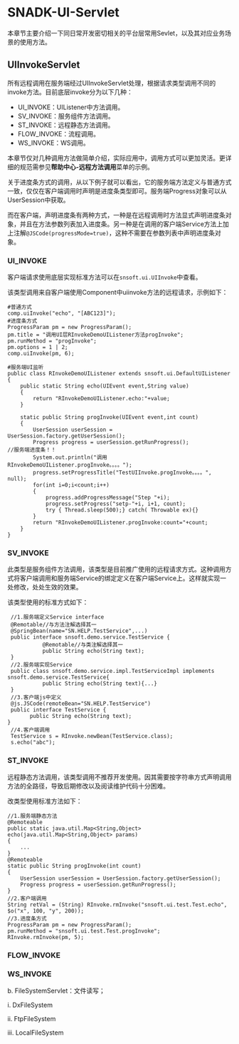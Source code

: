 # SNADK-UI-Servlet

本章节主要介绍一下同日常开发密切相关的平台层常用Sevlet，以及其对应业务场景的使用方法。

## UIInvokeServlet

所有远程调用在服务端经过UIInvokeServlet处理，根据请求类型调用不同的invoke方法。目前底层invoke分为以下几种：

* UI\_INVOKE：UIListener中方法调用。
* SV\_INVOKE：服务组件方法调用。
* ST\_INVOKE：远程静态方法调用。
* FLOW\_INVOKE：流程调用。
* WS\_INVOKE：WS调用。

本章节仅对几种调用方法做简单介绍，实际应用中，调用方式可以更加灵活。更详细的规范需参见**帮助中心-远程方法调用**菜单的示例。

关于进度条方式的调用，从以下例子就可以看出，它的服务端方法定义与普通方式一致，仅仅在客户端调用时声明是进度条类型即可。服务端Progress对象可以从UserSession中获取。

而在客户端，声明进度条有两种方式，一种是在远程调用时方法显式声明进度条对象，并且在方法参数列表加入进度条。另一种是在调用的客户端Service方法上加上注解`@JSCode(progressMode=true)`，这种不需要在参数列表中声明进度条对象。

### UI\_INVOKE

客户端请求使用底层实现标准方法可以在`snsoft.ui.UIInvoke`中查看。

该类型调用来自客户端使用Component中uiinvoke方法的远程请求，示例如下：

```
#普通方式
comp.uiInvoke("echo", "[ABC123]");
#进度条方式
ProgressParam pm = new ProgressParam();
pm.title = "调用UI层RInvokeDemoUIListener方法progInvoke";
pm.runMethod = "progInvoke";
pm.options = 1 | 2;
comp.uiInvoke(pm, 6);

#服务端UI监听
public class RInvokeDemoUIListener extends snsoft.ui.DefaultUIListener 
{
    public static String echo(UIEvent event,String value)
    {
        return "RInvokeDemoUIListener.echo:"+value;
    }

    static public String progInvoke(UIEvent event,int count)
    {
        UserSession userSession = UserSession.factory.getUserSession();
        Progress progress = userSession.getRunProgress();                    //服务端进度条！！
        System.out.println("调用RInvokeDemoUIListener.progInvoke。。。。");
        progress.setProgressTitle("TestUIInvoke.progInvoke。。。。", null);
        for(int i=0;i<count;i++)
        {
            progress.addProgressMessage("Step "+i);
            progress.setProgress("setp-"+i, i+1, count);
            try { Thread.sleep(500);} catch( Throwable ex){}
        }
        return "RInvokeDemoUIListener.progInvoke:count="+count;
    }
}
```

### SV\_INVOKE

此类型是服务组件方法调用，该类型是目前推广使用的远程请求方式。这种调用方式将客户端调用和服务端Service的绑定定义在客户端Service上。这样就实现一处修改，处处生效的效果。

该类型使用的标准方式如下：

```
 //1.服务端定义Service interface
 @Remotable//与方法注解选择其一
 @SpringBean(name="SN.HELP.TestService",...)
 public interface snsoft.demo.service.TestService {
           @Remotable//与类注解选择其一
           public String echo(String text);
 }
 //2.服务端实现Service
 public class snsoft.demo.service.impl.TestServiceImpl implements  snsoft.demo.service.TestService{
           public String echo(String text){...}
 }
 //3.客户端js中定义
 @js.JSCode(remoteBean="SN.HELP.TestService")
 public interface TestService {
       public String echo(String text);
}
 //4.客户端调用
 TestService s = RInvoke.newBean(TestService.class);
 s.echo("abc");
```

### ST\_INVOKE

远程静态方法调用，该类型调用不推荐开发使用。因其需要按字符串方式声明调用方法的全路径，导致后期修改以及阅读维护代码十分困难。

改类型使用标准方法如下：

```
//1.服务端静态方法
@Remoteable
public static java.util.Map<String,Object> echo(java.util.Map<String,Object> params)
{
    ...
}
@Remoteable
static public String progInvoke(int count)
{
    UserSession userSession = UserSession.factory.getUserSession();
    Progress progress = userSession.getRunProgress();
}
//2.客户端调用
String retVal = (String) RInvoke.rmInvoke("snsoft.ui.test.Test.echo", $o("x", 100, "y", 200));
//3.进度条方式
ProgressParam pm = new ProgressParam();
pm.runMethod = "snsoft.ui.test.Test.progInvoke";
RInvoke.rmInvoke(pm, 5);
```

### FLOW\_INVOKE

### WS\_INVOKE

b. FileSystemServlet：文件读写；

i. DxFileSystem

ii. FtpFileSystem

iii. LocalFileSystem

